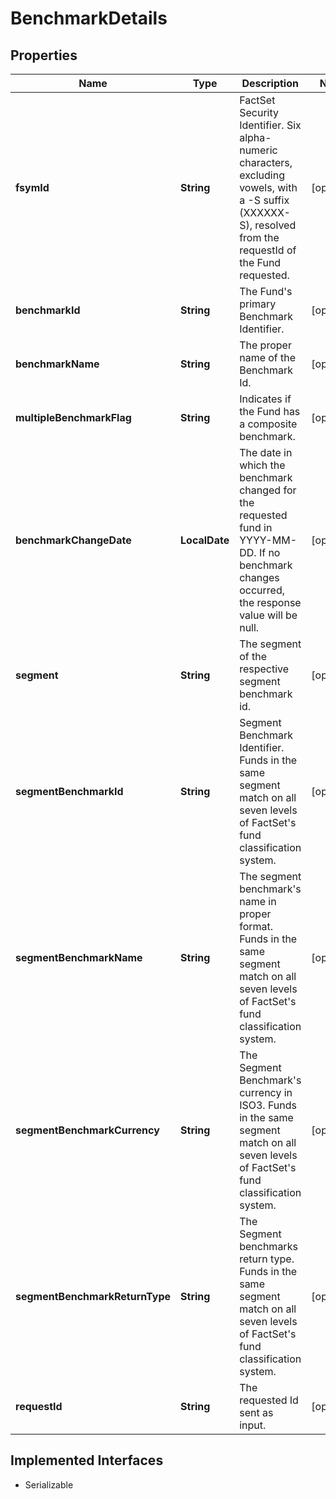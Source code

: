 

# BenchmarkDetails


## Properties

Name | Type | Description | Notes
------------ | ------------- | ------------- | -------------
**fsymId** | **String** | FactSet Security Identifier. Six alpha-numeric characters, excluding vowels, with a -S suffix (XXXXXX-S), resolved from the requestId of the Fund requested. |  [optional]
**benchmarkId** | **String** | The Fund&#39;s primary Benchmark Identifier. |  [optional]
**benchmarkName** | **String** | The proper name of the Benchmark Id. |  [optional]
**multipleBenchmarkFlag** | **String** | Indicates if the Fund has a composite benchmark. |  [optional]
**benchmarkChangeDate** | **LocalDate** | The date in which the benchmark changed for the requested fund in YYYY-MM-DD. If no benchmark changes occurred, the response value will be null. |  [optional]
**segment** | **String** | The segment of the respective segment benchmark id. |  [optional]
**segmentBenchmarkId** | **String** | Segment Benchmark Identifier. Funds in the same segment match on all seven levels of FactSet&#39;s fund classification system. |  [optional]
**segmentBenchmarkName** | **String** | The segment benchmark&#39;s name in proper format. Funds in the same segment match on all seven levels of FactSet&#39;s fund classification system. |  [optional]
**segmentBenchmarkCurrency** | **String** | The Segment Benchmark&#39;s currency in ISO3. Funds in the same segment match on all seven levels of FactSet&#39;s fund classification system. |  [optional]
**segmentBenchmarkReturnType** | **String** | The Segment benchmarks return type. Funds in the same segment match on all seven levels of FactSet&#39;s fund classification system. |  [optional]
**requestId** | **String** | The requested Id sent as input. |  [optional]


## Implemented Interfaces

* Serializable


